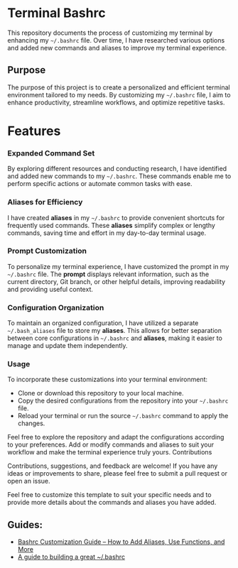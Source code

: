 # Terminal Bashrc

This repository documents the process of customizing my terminal by enhancing my `~/.bashrc` file. Over time, I have researched various options and added new commands and aliases to improve my terminal experience.

## Purpose

The purpose of this project is to create a personalized and efficient terminal environment tailored to my needs. By customizing my `~/.bashrc` file, I aim to enhance productivity, streamline workflows, and optimize repetitive tasks.

# Features
### Expanded Command Set

By exploring different resources and conducting research, I have identified and added new commands to my `~/.bashrc`. These commands enable me to perform specific actions or automate common tasks with ease.

### Aliases for Efficiency

I have created **aliases** in my `~/.bashrc` to provide convenient shortcuts for frequently used commands. These **aliases** simplify complex or lengthy commands, saving time and effort in my day-to-day terminal usage.

### Prompt Customization

To personalize my terminal experience, I have customized the prompt in my `~/.bashrc` file. The **prompt** displays relevant information, such as the current directory, Git branch, or other helpful details, improving readability and providing useful context.

### Configuration Organization

To maintain an organized configuration, I have utilized a separate `~/.bash_aliases` file to store my **aliases**. This allows for better separation between core configurations in `~/.bashrc` and **aliases**, making it easier to manage and update them independently.

### Usage

To incorporate these customizations into your terminal environment:

- Clone or download this repository to your local machine.
- Copy the desired configurations from the repository into your `~/.bashrc` file.
- Reload your terminal or run the source `~/.bashrc` command to apply the changes.

Feel free to explore the repository and adapt the configurations according to your preferences. Add or modify commands and aliases to suit your workflow and make the terminal experience truly yours.
Contributions

Contributions, suggestions, and feedback are welcome! If you have any ideas or improvements to share, please feel free to submit a pull request or open an issue.

Feel free to customize this template to suit your specific needs and to provide more details about the commands and aliases you have added.

## Guides:
- [Bashrc Customization Guide – How to Add Aliases, Use Functions, and More](https://www.freecodecamp.org/news/bashrc-customization-guide/)
- [A guide to building a great ~/.bashrc](https://medium.com/@tzhenghao/a-guide-to-building-a-great-bashrc-23c52e466b1c)